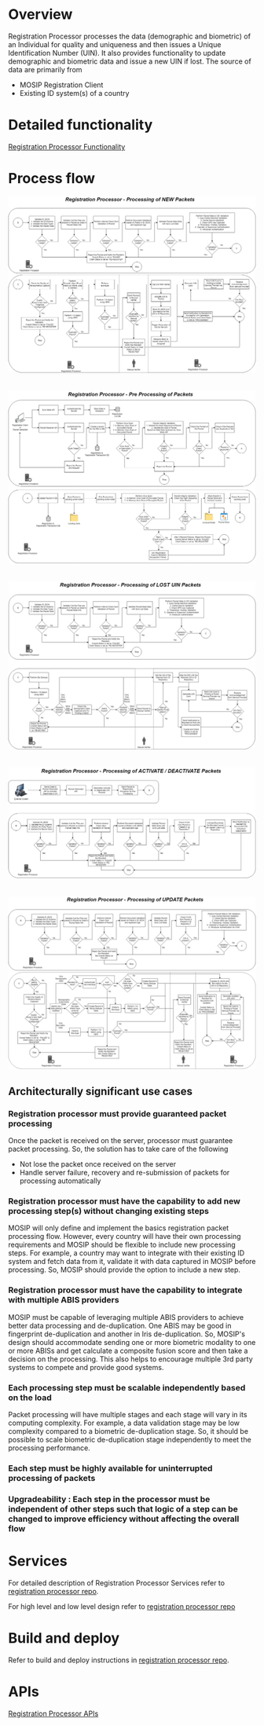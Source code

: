 # Overview
Registration Processor processes the data (demographic and biometric) of an Individual for quality and uniqueness and then issues a Unique Identification Number (UIN). It also provides functionality to update demographic and biometric data and issue a new UIN if lost.  The source of data are primarily from
- MOSIP Registration Client
- Existing ID system(s) of a country

# Detailed functionality
[Registration Processor Functionality](Registration-Processor-Functionality)

# Process flow
![](_images/reg_processor/reg_processor_new_packet_flow.jpg)
&nbsp;  
&nbsp; 
![](_images/reg_processor/reg_processor_packet_pre_processing_flow.jpg)
&nbsp;  
&nbsp;
![](_images/reg_processor/reg_processor_lost_uin_flow.jpg)
&nbsp;  
&nbsp;
![](_images/reg_processor/reg_processor_activate_deactivate_flow.jpg)
&nbsp;  
&nbsp;
![](_images/reg_processor/reg_processor_update_packet_flow.jpg)

## Architecturally significant use cases
### Registration processor must provide guaranteed packet processing
Once the packet is received on the server, processor must guarantee packet processing. So, the solution has to take care of the following
- Not lose the packet once received on the server
- Handle server failure, recovery and re-submission of packets for processing automatically

### Registration processor must have the capability to add new processing step(s) without changing existing steps
MOSIP will only define and implement the basics registration packet processing flow. However, every country will have their own processing requirements and MOSIP should be flexible to include new processing steps. For example, a country may want to integrate with their existing ID system and fetch data from it, validate it with data captured in MOSIP before processing. So, MOSIP should provide the option to include a new step.

### Registration processor must have the capability to integrate with multiple ABIS providers
MOSIP must be capable of leveraging multiple ABIS providers to achieve better data processing and de-duplication. One ABIS may be good in fingerprint de-duplication and another in Iris de-duplication. So, MOSIP's design should accommodate sending one or more biometric modality to one or more ABISs and get calculate a composite fusion score and then take a decision on the processing. This also helps to encourage multiple 3rd party systems to compete and provide good systems.

### Each processing step must be scalable independently based on the load
Packet processing will have multiple stages and each stage will vary in its computing complexity. For example, a data validation stage may be low complexity compared to a biometric de-duplication stage. So, it should be possible to scale biometric de-duplication stage independently to meet the processing performance.

### Each step must be highly available for uninterrupted processing of packets

### Upgradeability : Each step in the processor must be independent of other steps such that logic of a step can be changed to improve efficiency without affecting the overall flow

# Services
For detailed description of Registration Processor Services refer to [registration processor repo](https://github.com/mosip/registration/registration-processor).

For high level and low level design refer to [registration processor repo](https://github.com/mosip/registration/registration-processor)

# Build and deploy
Refer to build and deploy instructions in [registration processor repo](https://github.com/mosip/registration/registration-processor).

# APIs
[Registration Processor APIs](Registration-Processor-APIs)

